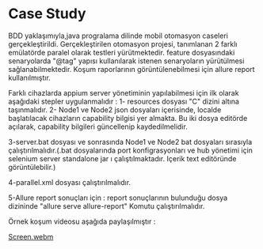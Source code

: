 # Case Study

BDD yaklaşımıyla,java progralama dilinde mobil otomasyon caseleri gerçekleştirildi.
Gerçekleştirilen otomasyon projesi, tanımlanan 2 farklı emülatörde paralel olarak testleri yürütmektedir.
feature dosyasındaki senaryolarda "@tag" yapısı kullanılarak istenen senaryoların yürütülmesi sağlanabilmektedir.
Koşum raporlarının görüntülenebilmesi için allure report kullanılmıştır.


Farklı cihazlarda appium server yönetiminin yapılabilmesi için ilk olarak aşağıdaki stepler uygulanmalıdır :
1- resources dosyası "C" dizini altına taşınmalıdır.
2- Node1 ve Node2 json dosyaları içerisinde, localde başlatılacak cihazların capability bilgisi yer almakta.
Bu iki dosya editörde açılarak, capability bilgileri güncellenip kaydedilmelidir.

3-server.bat dosyası ve sonrasında Node1 ve Node2 bat dosyaları sırasıyla çalıştırılmalıdır.(.bat dosyalarında port konfigrasyonları ve hub yönetimi için selenium server standalone jar ı çalıştılmaktadır. Içerik text editöründe görüntülebilir.)

4-parallel.xml dosyası çalıştırılmalıdır.

5-Allure report sonuçları için : report sonuçlarının bulunduğu dosya dizininde "allure serve allure-report" Komutu çalıştırılmalıdır.

Örnek koşum videosu aşağıda paylaşılmıştır :



[Screen.webm](..%2F..%2FEkran%20kayd%FD%2FScreen.webm)